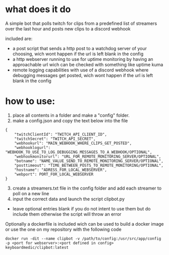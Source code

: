 # what does it do
A simple bot that polls twitch for clips from a predefined list of streamers over the last hour and posts new clips to a discord webhook

included are:
- a post script that sends a http post to a watchdog server of your choosing, wich wont happen if the url is left blank in the config
- a http webserver running to use for uptime monitoring by having an approachable url wich can be checked with something like uptime kuma
- remote logging capabilities with use of a discord webhook where debugging messages get posted, wich wont happen if the url is left blank in the config

# how to use:
1. place all contents in a folder and make a "config" folder.
2. make a config.json and copy the text below into the file 
```
{
    "twitchClientId": "TWITCH_API_CLIENT_ID",
    "twitchSecret": "TWITCH_API_SECRET",
    "webhookurl": "MAIN_WEBHOOK_WHERE_CLIPS_GET_POSTED",
    "webhooklogurl": "WEBHOOK_TO_USE_TO_LOG_DEBUGGING_MESSAGES_TO_A_WEBHOOK/OPTIONAL",
    "webhookmonitorurl": "URL_FOR_REMOTE_MONITORING_SERVER/OPTIONAL",
    "botname": "NAME_VALUE_SEND_TO_REMOTE_MONITORING_SERVER/OPTIONAL",
    "posttimeout": "TIME_BETWEEN_POSTS_TO_REMOTE_MONITORING/OPTIONAL",
    "hostname": "ADRESS_FOR_LOCAL_WEBSERVER",
    "webport": PORT_FOR_LOCAL_WEBSERVER
}
```
3. create a streamers.txt file in the config folder and add each streamer to poll on a new line
4. input the correct data and launch the script clipbot.py
* leave optional entries blank if you do not intent to use them but do include them otherwise the script will throw an error


Optionally a dockerfile is included wich can be used to build a docker image or use the one on my repository with the following code

```
docker run -dit --name clipbot -v /path/to/config:/usr/src/app/config -p <port for webserver>:<port defined in config> keyboardmedic/clipbot:latest
```